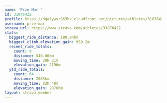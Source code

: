 ```yaml
---
name: 'Prze Mar '
id: 31876422
profile: https://dgalywyr863hv.cloudfront.net/pictures/athletes/31876422/22548952/4/large.jpg
username: prze-mar
strava_url: https://www.strava.com/athletes/31876422
stats:
  biggest_ride_distance: 180.04km
  biggest_climb_elevation_gain: 969.2m
  recent_ride_totals:
    count: 9
    distance: 540.66km
    moving_time: 20h 31m
    elevation_gain: 2196m
  ytd_ride_totals:
    count: 64
    distance: 2083km
    moving_time: 83h 48m
    elevation_gain: 20766m
layout: strava_member
--- 
```

